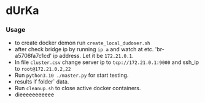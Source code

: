 # dUrKa

### Usage
- to create docker demon run `create_local_dudoser.sh`
- after check bridge ip by running `ip a` and watch at 
etc. 'br-a5708fa7c1cd' ip address. Let it be `172.21.0.1`.
- In file `cluster.csv` change server ip to `tcp://172.21.0.1:9000`
and ssh_ip to `root@172.21.0.2,22`
- Run `python3.10 ./master.py` for start testing.
- results if folder` data.
- Run `cleanup.sh` to close active docker containers.
- dieeeeeeeeeee